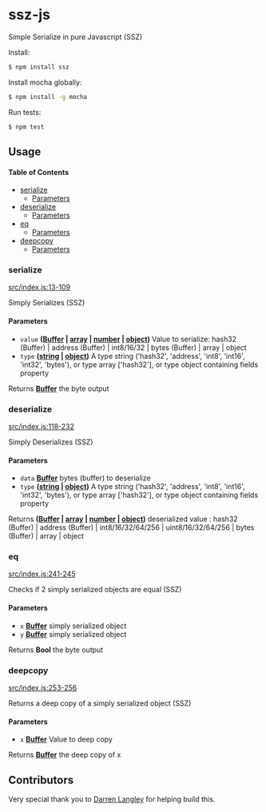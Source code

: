 # ssz-js

Simple Serialize in pure Javascript (SSZ)

Install:

```bash
$ npm install ssz
```

Install mocha globally:

```bash
$ npm install -g mocha
```

Run tests:

```bash
$ npm test
```

## Usage

<!-- Generated by documentation.js. Update this documentation by updating the source code. -->

#### Table of Contents

-   [serialize](#serialize)
    -   [Parameters](#parameters)
-   [deserialize](#deserialize)
    -   [Parameters](#parameters-1)
-   [eq](#eq)
    -   [Parameters](#parameters-2)
-   [deepcopy](#deepcopy)
    -   [Parameters](#parameters-3)

### serialize

[src/index.js:13-109](https://github.com/ChainSafeSystems/ssz-js/blob/769aef6f8c1e1ab5ddae7985b4b90916ac7f22d4/src/index.js#L13-L109 "Source code on GitHub")

Simply Serializes (SSZ)

#### Parameters

-   `value` **([Buffer](https://nodejs.org/api/buffer.html) \| [array](https://developer.mozilla.org/docs/Web/JavaScript/Reference/Global_Objects/Array) \| [number](https://developer.mozilla.org/docs/Web/JavaScript/Reference/Global_Objects/Number) \| [object](https://developer.mozilla.org/docs/Web/JavaScript/Reference/Global_Objects/Object))** Value to serialize: hash32 (Buffer) | address (Buffer) | int8/16/32 | bytes (Buffer) | array | object
-   `type` **([string](https://developer.mozilla.org/docs/Web/JavaScript/Reference/Global_Objects/String) \| [object](https://developer.mozilla.org/docs/Web/JavaScript/Reference/Global_Objects/Object))** A type string ('hash32', 'address', 'int8', 'int16', 'int32', 'bytes'), or type array ['hash32'], or type object containing fields property

Returns **[Buffer](https://nodejs.org/api/buffer.html)** the byte output

### deserialize

[src/index.js:118-232](https://github.com/ChainSafeSystems/ssz-js/blob/769aef6f8c1e1ab5ddae7985b4b90916ac7f22d4/src/index.js#L118-L232 "Source code on GitHub")

Simply Deserializes (SSZ)

#### Parameters

-   `data` **[Buffer](https://nodejs.org/api/buffer.html)** bytes (buffer) to deserialize
-   `type` **([string](https://developer.mozilla.org/docs/Web/JavaScript/Reference/Global_Objects/String) \| [object](https://developer.mozilla.org/docs/Web/JavaScript/Reference/Global_Objects/Object))** A type string ('hash32', 'address', 'int8', 'int16', 'int32', 'bytes'), or type array ['hash32'], or type object containing fields property

Returns **([Buffer](https://nodejs.org/api/buffer.html) \| [array](https://developer.mozilla.org/docs/Web/JavaScript/Reference/Global_Objects/Array) \| [number](https://developer.mozilla.org/docs/Web/JavaScript/Reference/Global_Objects/Number) \| [object](https://developer.mozilla.org/docs/Web/JavaScript/Reference/Global_Objects/Object))** deserialized value : hash32 (Buffer) | address (Buffer) | int8/16/32/64/256 | uint8/16/32/64/256 | bytes (Buffer) | array | object

### eq

[src/index.js:241-245](https://github.com/ChainSafeSystems/ssz-js/blob/769aef6f8c1e1ab5ddae7985b4b90916ac7f22d4/src/index.js#L241-L245 "Source code on GitHub")

Checks if 2 simply serialized objects are equal (SSZ)

#### Parameters

-   `x` **[Buffer](https://nodejs.org/api/buffer.html)** simply serialized object
-   `y` **[Buffer](https://nodejs.org/api/buffer.html)** simply serialized object

Returns **Bool** the byte output

### deepcopy

[src/index.js:253-256](https://github.com/ChainSafeSystems/ssz-js/blob/769aef6f8c1e1ab5ddae7985b4b90916ac7f22d4/src/index.js#L253-L256 "Source code on GitHub")

Returns a deep copy of a simply serialized object (SSZ)

#### Parameters

-   `x` **[Buffer](https://nodejs.org/api/buffer.html)** Value to deep copy

Returns **[Buffer](https://nodejs.org/api/buffer.html)** the deep copy of x

## Contributors

Very special thank you to [Darren Langley](https://github.com/darrenlangley) for helping build this.
